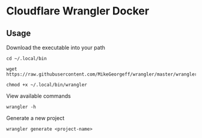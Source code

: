 # Cloudflare Wrangler Docker

## Usage

Download the executable into your path

```shell
cd ~/.local/bin

wget https://raw.githubusercontent.com/MikeGeorgeff/wrangler/master/wrangler

chmod +x ~/.local/bin/wrangler
```

View available commands

```shell
wrangler -h
```

Generate a new project

```shell
wrangler generate <project-name>
```